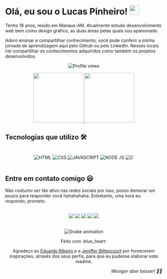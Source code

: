 <h1 align="left">Olá, eu sou o Lucas Pinheiro! <img src="https://c.tenor.com/sxuSkqFn82oAAAAi/hello-joypixels.gif" width="30px"></h1>
<p>Tenho 18 anos, resido em Manaus-AM. Atualmente estudo desenvolvimento web bem como design gráfico, as duas áreas pelas quais sou apaixonado.</p>
<p>Adoro ensinar e compartilhar conhecimento, você pode conferir a minha jornada de aprendizagem aqui pelo Github ou pelo Linkedln. Nesses locais irei compartilhar os conhecimentos adquiridos como também os projetos desenvolvidos.</p>
<p align="center"> <img src="https://komarev.com/ghpvc/?username=lucaspdsg&color=yellow" alt="Profile views" /> </p>

<div align="center">
  <a href="https://github.com/lucaspdsg">
    <img height="160em" src="https://github-readme-stats.vercel.app/api?username=lucaspdsg&count_private=true&include_all_commits=true&show_icons=true&theme=midnight-purple&hide_border=false&show_owner=true"/>
    <img height="160em" src="https://github-readme-stats.vercel.app/api/top-langs/?username=lucaspdsg&theme=midnight-purple&hide_border=false&&layout=compact"/>
  </a>
</div>

## Tecnologias que utilizo 🛠
<div align="center" valign="top"><br>
 <img align="center" alt="HTML" src="https://img.shields.io/badge/HTML5-E34F26?style=for-the-badge&logo=html5&logoColor=white">
 <img align="center" alt="CSS" src="https://img.shields.io/badge/CSS3-1572B6?style=for-the-badge&logo=css3&logoColor=white">
 <img align="center" alt="JAVASCRIPT" src="https://img.shields.io/badge/JavaScript-323330?style=for-the-badge&logo=javascript&logoColor=F7DF1E">
 <img align="center" alt="NODE JS" src="https://img.shields.io/badge/Node.js-43853D?style=for-the-badge&logo=node.js&logoColor=white">
 <img align="center" alt="C" src="https://img.shields.io/badge/C-00599C?style=for-the-badge&logo=c&logoColor=white">
</div><br>

## Entre em contato comigo 😃 
<p>Não costumo ser tão ativo nas redes sociais por isso, posso demorar um pouco para responder você hahahahaha. Entretanto, uma hora eu respondo, prometo.</p>
 <div align="center"><br>
  <a href="https://www.facebook.com/lucaspdsg" target="_blank"><img src="https://img.shields.io/badge/facebook-%231877F2.svg?&style=for-the-badge&logo=facebook&logoColor=white" target="_blank"></a>
  <a href="https://www.instagram.com/lucaspdsg/" target="_blank"><img src="https://img.shields.io/badge/-Instagram-%23E4405F?style=for-the-badge&logo=instagram&logoColor=white" target="_blank"></a>
  <a href="https://www.linkedin.com/in/lucaspdsg/" target="_blank"><img src="https://img.shields.io/badge/-LinkedIn-%230077B5?style=for-the-badge&logo=linkedin&logoColor=white" target="_blank"></a> 
  <a href="mailto:lucaspifam82@gmail.com"><img src="https://img.shields.io/badge/-Gmail-%23333?style=for-the-badge&logo=gmail&logoColor=white" target="_blank"></a>
  <a href="https://twitter.com/lucaspdsg"><img src="https://img.shields.io/badge/twitter-%231DA1F2.svg?&style=for-the-badge&logo=twitter&logoColor=white" target="_blank"></a>
</div><br>

<div align="center">
  
  ![Snake animation](https://github.com/danielbped/danielbped/blob/output/github-contribution-grid-snake.svg)
  
</div>

<div align="center">
  <p>Feito com :blue_heart:</p>
  
  <p>Agradeço ao <a href="https://github.com/duribeiro">Eduardo Ribeiro
</a> e a <a href="https://github.com/jeniblodev">Jeniffer Bittencourt</a> por fornecerem inspirações, através dos seus perfis, para que eu pudesse elaborar este readme.</p>
</div>

<p align="right"><i>Weniger aber besser! 🚀🚀</p>
